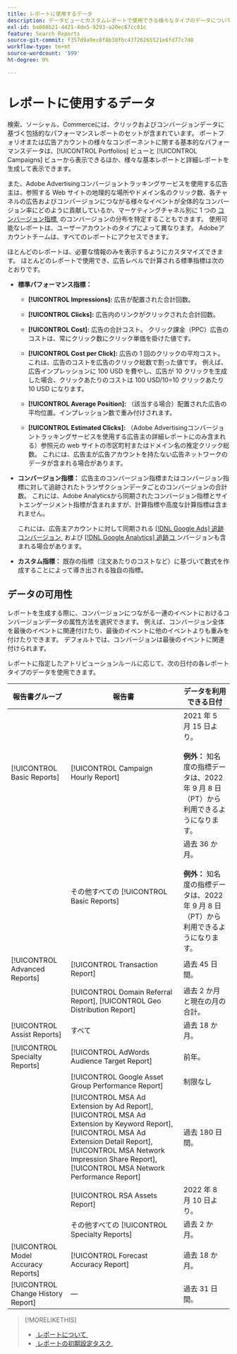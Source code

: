 ```yaml
---
title: レポートに使用するデータ
description: データビューとカスタムレポートで使用できる様々なタイプのデータについて説明します。
exl-id: ba808b21-4421-4de5-9293-a20ec67cc81c
feature: Search Reports
source-git-commit: f357d9a9ec0f8b38fbc43726265521e6fd77c7d0
workflow-type: tm+mt
source-wordcount: '599'
ht-degree: 0%

---
```


# レポートに使用するデータ

検索、ソーシャル、Commerceには、クリックおよびコンバージョンデータに基づく包括的なパフォーマンスレポートのセットが含まれています。 ポートフォリオまたは広告アカウントの様々なコンポーネントに関する基本的なパフォーマンスデータは、[!UICONTROL Portfolios] ビューと [!UICONTROL Campaigns] ビューから表示できるほか、様々な基本レポートと詳細レポートを生成して表示できます。

また、Adobe Advertisingコンバージョントラッキングサービスを使用する広告主は、参照する Web サイトの地理的な場所やドメイン名のクリック数、各チャネルの広告およびコンバージョンにつながる様々なイベントが全体的なコンバージョン率にどのように貢献しているか、マーケティングチャネル別に 1 つの [&#x200B; コンバージョン指標 &#x200B;](/help/search-social-commerce/admin/conversion-metrics/conversion-metric-about.md) のコンバージョンの分布を特定することもできます。 使用可能なレポートは、ユーザーアカウントのタイプによって異なります。 Adobeアカウントチームは、すべてのレポートにアクセスできます。

ほとんどのレポートは、必要な情報のみを表示するようにカスタマイズできます。 ほとんどのレポートで使用でき、広告レベルで計算される標準指標は次のとおりです。

* **標準パフォーマンス指標：**

   * **[!UICONTROL Impressions]:** 広告が配置された合計回数。

   * **[!UICONTROL Clicks]:** 広告内のリンクがクリックされた合計回数。

   * **[!UICONTROL Cost]:** 広告の合計コスト。 クリック課金（PPC）広告のコストは、常にクリック数にクリック単価を掛けた値です。

   * **[!UICONTROL Cost per Click]:** 広告の 1 回のクリックの平均コスト。これは、広告のコストを広告のクリック総数で割った値です。 例えば、広告インプレッションに 100 USD を費やし、広告が 10 クリックを生成した場合、クリックあたりのコストは 100 USD/10=10 クリックあたり 10 USD になります。

   * **[!UICONTROL Average Position]:** （該当する場合）配置された広告の平均位置。インプレッション数で重み付けされます。

   * **[!UICONTROL Estimated Clicks]:** （Adobe Advertisingコンバージョントラッキングサービスを使用する広告主の詳細レポートにのみ含まれる）参照元の web サイトの市区町村またはドメイン名の推定クリック総数。 これには、広告主が広告アカウントを持たない広告ネットワークのデータが含まれる場合があります。

* **コンバージョン指標：** 広告主のコンバージョン指標またはコンバージョン指標に対して追跡されたトランザクションデータごとのコンバージョンの合計数。 これには、Adobe Analyticsから同期されたコンバージョン指標とサイトエンゲージメント指標が含まれますが、計算指標や高度な計算指標は含まれません。

  これには、広告主アカウントに対して同期される [[!DNL Google Ads] 追跡コンバージョン &#x200B;](/help/search-social-commerce/campaign-management/introduction/google-conversion-data.md) および [[!DNL Google Analytics] 追跡コ &#x200B;](/help/search-social-commerce/admin/data-sources/data-source-about.md) ンバージョンも含まれる場合があります。

* **カスタム指標：** 既存の指標（注文あたりのコストなど）に基づいて数式を作成することによって導き出される独自の指標。

## データの可用性

レポートを生成する際に、コンバージョンにつながる一連のイベントにおけるコンバージョンデータの属性方法を選択できます。 例えば、コンバージョン全体を最後のイベントに関連付けたり、最後のイベントに他のイベントよりも重みを付けたりできます。 デフォルトでは、コンバージョンは最後のイベントに関連付けられます。

レポートに指定したアトリビューションルールに応じて、次の日付の各レポートタイプのデータを使用できます。

| 報告書グループ | 報告書 | データを利用できる日付 |
| --- | --- | --- |
| [!UICONTROL Basic Reports] | [!UICONTROL Campaign Hourly Report] | 2021 年 5 月 15 日より。<br><br><b> 例外：</b> 知名度の指標データは、2022 年 9 月 8 日（PT）から利用できるようになります。 |
| | その他すべての [!UICONTROL Basic Reports] | 過去 36 か月。<br><br><b> 例外：</b> 知名度の指標データは、2022 年 9 月 8 日（PT）から利用できるようになります。 |
| [!UICONTROL Advanced Reports] | [!UICONTROL Transaction Report] | 過去 45 日間。 |
| | [!UICONTROL Domain Referral Report], [!UICONTROL Geo Distribution Report] | 過去 2 か月と現在の月の合計。 |
| [!UICONTROL Assist Reports] | すべて | 過去 18 か月。 |
| [!UICONTROL Specialty Reports] | [!UICONTROL AdWords Audience Target Report] | 前年。 |
| | [!UICONTROL Google Asset Group Performance Report] | 制限なし |
| | [!UICONTROL MSA Ad Extension by Ad Report], [!UICONTROL MSA Ad Extension by Keyword Report], [!UICONTROL MSA Ad Extension Detail Report], [!UICONTROL MSA Network Impression Share Report], [!UICONTROL MSA Network Performance Report] | 過去 180 日間。 |
| | [!UICONTROL RSA Assets Report] | 2022 年 8 月 10 日より。 |
| | その他すべての [!UICONTROL Specialty Reports] | 過去 2 か月。 |
| [!UICONTROL Model Accuracy Reports] | [!UICONTROL Forecast Accuracy Report] | 過去 18 か月。 |
| [!UICONTROL Change History Report] | — | 過去 31 日間。 |

>[!MORELIKETHIS]
>
>* [&#x200B; レポートについて &#x200B;](report-about.md)
>* [&#x200B; レポートの初期設定タスク &#x200B;](initial-setup.md)
